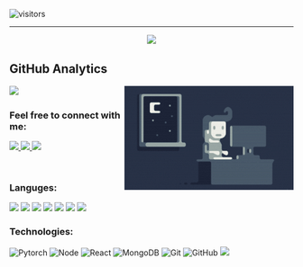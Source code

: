 ![visitors](https://visitor-badge-reloaded.herokuapp.com/badge?page_id=vteam27.vteam27&color=44CC11)
<hr>
<p align="center">
  <img src="https://readme-typing-svg.herokuapp.com?color=0d8eceF&size=30&center=true&vCenter=true&width=550&height=70&lines=Hey+There+!,+I'm+Vaibhav;An+Open+Source+Enthusiast+☀;A+Web+Developer+💻;A+Data+Scientist;Loves+To+Build+🛠;">
</p>

## GitHub Analytics

<p align="left">
<a href="https://github.com/vteam27">
<img height="200em" src="https://github-readme-stats.vercel.app/api?username=vteam27&show_icons=true&theme=dark"/>
<img alt="Night Coding" src="https://raw.githubusercontent.com/AVS1508/AVS1508/master/assets/Night-Coding.gif" align="right"/>
</a>
</p>
  

<h3 align="left">Feel free to connect with me: </h3>
<p align="left">
<a href="https://www.linkedin.com/in/vaibhav-tiwari-4708bb221/" target="blank"><img src="https://img.shields.io/badge/LinkedIn-0077B5?style=for-the-badge&logo=linkedin&logoColor=white" />
</a>
<a href="mailto:tiwarivaibhavin@gmail.com">
  <img src="https://img.shields.io/badge/Gmail-D14836?style=for-the-badge&logo=gmail&logoColor=white" />
</a>
<a href="https://discord.gg/dhrDKq2y">
  <img src="https://img.shields.io/badge/Discord-5865F2?style=for-the-badge&logo=discord&logoColor=white" />
</a>
</p>
<br>

<h3 align="left">Languges: </h3>
<p align="left">
<i class="programming lang"></i>
  <img src="https://img.shields.io/badge/Python-black?style=for-the-badge&logo=Python&logoColor=yellow"/>
<img src="https://img.shields.io/badge/C%2B%2B-00599C?style=for-the-badge&logo=c%2B%2B&logoColor=white"/>
<img src="https://img.shields.io/badge/Java-ED8B00?style=for-the-badge&logo=java&logoColor=white"/>
<img src="	https://img.shields.io/badge/Python-FFD43B?style=for-the-badge&logo=python&logoColor=blue"/>
<img src="https://img.shields.io/badge/JavaScript-323330?style=for-the-badge&logo=javascript&logoColor=F7DF1E"/>
<img src="https://img.shields.io/badge/CSS3-1572B6?style=for-the-badge&logo=css3&logoColor=white"/>
<img src="https://img.shields.io/badge/HTML5-E34F26?style=for-the-badge&logo=html5&logoColor=white"/>

</p>

<h3 align="left">Technologies: </h3>
<p align="left">
  <img alt="Pytorch" src= "https://img.shields.io/badge/-Pytorch-grey?logo=PyTorch&style=for-the-badge&logoColor=red"/>
  <img alt="Node" src= "https://img.shields.io/badge/-NodeJS-3DDC84?logo=node.js&style=for-the-badge&logoColor=white"/>
<img alt="React" src="https://img.shields.io/badge/react%20-%2320232a.svg?&style=for-the-badge&logo=react&logoColor=%2361DAFB"/>
<img alt="MongoDB" src="https://img.shields.io/badge/-MongoDB-green?logo=MongoDB&style=for-the-badge&logoColor=white"/>  
	<img alt="Git" src="https://img.shields.io/badge/git%20-%23F05033.svg?&style=for-the-badge&logo=git&logoColor=white"/>
    <img alt="GitHub" src="https://img.shields.io/badge/github%20-%23121011.svg?&style=for-the-badge&logo=github&logoColor=white"/>
  <img src="https://img.shields.io/badge/Linux-FCC624?style=for-the-badge&logo=linux&logoColor=black"/>
</p>

<!--
### Hi there 👋


**vteam27/vteam27** is a ✨ _special_ ✨ repository because its `README.md` (this file) appears on your GitHub profile.

Here are some ideas to get you started:

- 🔭 I’m currently working on ...
- 🌱 I’m currently learning ...
- 👯 I’m looking to collaborate on ...
- 🤔 I’m looking for help with ...
- 💬 Ask me about ...
- 📫 How to reach me: ...
- 😄 Pronouns: ...
- ⚡ Fun fact: ...
-->

